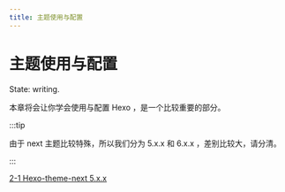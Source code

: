 ```yaml
---
title: 主题使用与配置
---
```

# 主题使用与配置

State: writing.

本章将会让你学会使用与配置 Hexo ，是一个比较重要的部分。

:::tip

由于 next 主题比较特殊，所以我们分为 5.x.x 和 6.x.x ，差别比较大，请分清。

:::

[2-1 Hexo-theme-next 5.x.x](/2-Theme-use-and-config/2-1-hexo-theme-next-5.x.x.html)